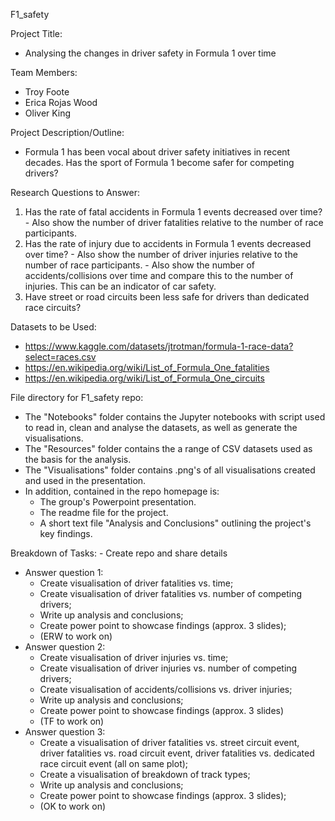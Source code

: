 F1_safety

Project Title:
 - Analysing the changes in driver safety in Formula 1 over time

Team Members:
 - Troy Foote
 - Erica Rojas Wood
 - Oliver King

Project Description/Outline:
 - Formula 1 has been vocal about driver safety initiatives in recent decades. Has the sport of Formula 1 become safer for competing drivers?

Research Questions to Answer:
  1.	Has the rate of fatal accidents in Formula 1 events decreased over time?
    - Also show the number of driver fatalities relative to the number of race participants.
  2.	Has the rate of injury due to accidents in Formula 1 events decreased over time?
    - Also show the number of driver injuries relative to the number of race participants.
    - Also show the number of accidents/collisions over time and compare this to the number of injuries. This can be an indicator of car safety.
  3.	Have street or road circuits been less safe for drivers than dedicated race circuits?

Datasets to be Used:
 - https://www.kaggle.com/datasets/jtrotman/formula-1-race-data?select=races.csv
 - https://en.wikipedia.org/wiki/List_of_Formula_One_fatalities
 - https://en.wikipedia.org/wiki/List_of_Formula_One_circuits
 
File directory for F1_safety repo:
- The "Notebooks" folder contains the Jupyter notebooks with script used to read in,  clean and analyse the datasets, as well as generate the visualisations.
- The "Resources" folder contains the a range of CSV datasets used as the basis for the analysis.
- The "Visualisations" folder contains .png's of all visualisations created and used in the presentation.
- In addition, contained in the repo homepage is:
  - The group's Powerpoint presentation.
  - The readme file for the project.
  - A short text file "Analysis and Conclusions" outlining the project's key findings.

Breakdown of Tasks:
     - Create repo and share details
 - Answer question 1:
     - Create visualisation of driver fatalities vs. time;
     - Create visualisation of driver fatalities vs. number of competing drivers;
     - Write up analysis and conclusions;
     - Create power point to showcase findings (approx. 3 slides);
      - (ERW to work on)
 - Answer question 2:
     - Create visualisation of driver injuries vs. time;
     - Create visualisation of driver injuries vs. number of competing drivers;
     - Create visualisation of accidents/collisions vs. driver injuries;
     - Write up analysis and conclusions;
     - Create power point to showcase findings (approx. 3 slides)
      - (TF to work on)
 - Answer question 3:
     - Create a visualisation of  driver fatalities vs. street circuit event, driver fatalities vs. road circuit event, driver fatalities vs. dedicated race circuit event (all on same plot);
     - Create a visualisation of breakdown of track types;
     - Write up analysis and conclusions;
     - Create power point to showcase findings (approx. 3 slides);
      - (OK to work on)



